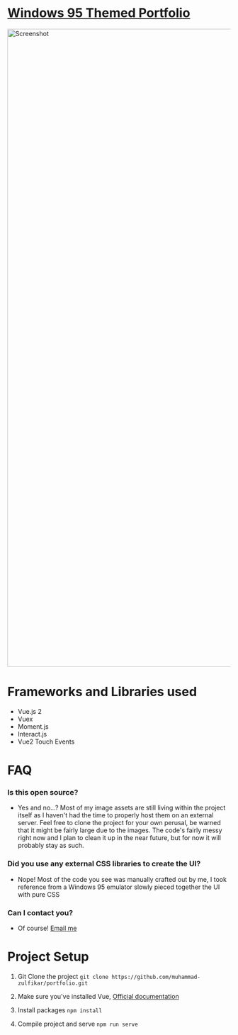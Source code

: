# [Windows 95 Themed Portfolio](https://muhammad-zulfikar.web.app)

<img width="1440" alt="Screenshot" src="https://user-images.githubusercontent.com/24926784/145944730-48de7cfc-d585-41a9-8f90-f5d08570a03e.png">

# Frameworks and Libraries used
- Vue.js 2
- Vuex
- Moment.js
- Interact.js
- Vue2 Touch Events

# FAQ
### Is this open source?
- Yes and no...? Most of my image assets are still living within the project itself as I haven't had the time to properly host them on an external server. Feel free to clone the project for your own perusal, be warned that it might be fairly large due to the images. The code's fairly messy right now and I plan to clean it up in the near future, but for now it will probably stay as such. 

### Did you use any external CSS libraries to create the UI?
- Nope! Most of the code you see was manually crafted out by me, I took reference from a Windows 95 emulator slowly pieced together the UI with pure CSS

### Can I contact you?
- Of course! [Email me](mailto:muhammad-zulfikar@duck.com)

# Project Setup
1. Git Clone the project
```git clone https://github.com/muhammad-zulfikar/portfolio.git```

2. Make sure you've installed Vue, [Official documentation](https://vuejs.org/v2/guide/installation.html)

3. Install packages
```npm install```

4. Compile project and serve
```npm run serve```
